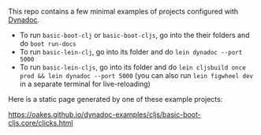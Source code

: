 This repo contains a few minimal examples of projects configured with [Dynadoc](https://github.com/oakes/Dynadoc).

* To run `basic-boot-clj` or `basic-boot-cljs`, go into the their folders and do `boot run-docs`
* To run `basic-lein-clj`, go into its folder and do `lein dynadoc --port 5000`
* To run `basic-lein-cljs`, go into its folder and do `lein cljsbuild once prod && lein dynadoc --port 5000` (you can also run `lein figwheel dev` in a separate terminal for live-reloading)

Here is a static page generated by one of these example projects:

https://oakes.github.io/dynadoc-examples/cljs/basic-boot-cljs.core/clicks.html
